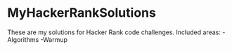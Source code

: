 # MyHackerRankSolutions
These are my solutions for Hacker Rank code challenges.
Included areas:
-Algorithms
  -Warmup
